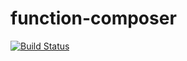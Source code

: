 # function-composer

[![Build Status](https://travis-ci.org/sdual/function-composer.svg?branch=master)](https://travis-ci.org/sdual/function-composer)
